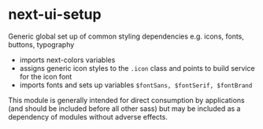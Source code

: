 # next-ui-setup

Generic global set up of common styling dependencies e.g. icons, fonts, buttons, typography

 - imports next-colors variables
 - assigns generic icon styles to the `.icon` class and points to build service for the icon font
 - imports fonts and sets up variables `$fontSans, $fontSerif, $fontBrand`


 This module is generally intended for direct consumption by applications (and should be included before all other sass) but may be included as a dependency of modules without adverse effects.